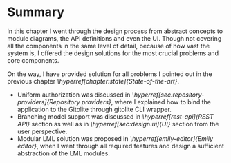 # Summary

In this chapter I went through the design process from abstract concepts to module diagrams, the API definitions and even the UI.
Though not covering all the components in the same level of detail, because of how vast the system is, I offered the design solutions for the most crucial problems and core components.

On the way, I have provided solution for all problems I pointed out in the previous chapter _\hyperref[chapter:state]{State-of-the-art}_.

- Uniform authorization was discussed in _\hyperref[sec:repository-providers]{Repository providers}_, where I explained how to bind the application to the Gitolite through gitolite CLI wrapper.
- Branching model support was discussed in _\hyperref[rest-api]{REST API}_ section as well as in _\hyperref[sec:design:ui]{UI}_ section from the user perspective.
- Modular LML solution was proposed in _\hyperref[emily-editor]{Emily editor}_, when I went through all required features and design a sufficient abstraction of the LML modules.
